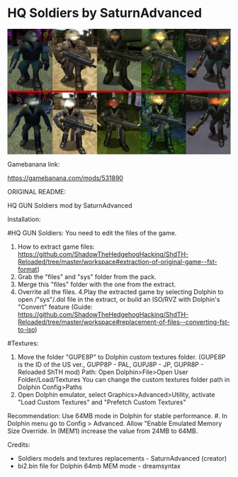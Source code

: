 # HQ Soldiers by SaturnAdvanced

<img src="https://raw.githubusercontent.com/ShadowTheHedgehogHacking/CharacterMods/main/enemy/HQ%20GUN%20Soldiers%20by%20SaturnAdvanced/preview.png" align="center" />

Gamebanana link:

https://gamebanana.com/mods/531890

ORIGINAL README:


HQ GUN Soldiers mod by SaturnAdvanced

Installation:

#HQ GUN Soldiers:
You need to edit the files of the game.
1. How to extract game files:
https://github.com/ShadowTheHedgehogHacking/ShdTH-Reloaded/tree/master/workspace#extraction-of-original-game--fst-format)
2. Grab the "files" and "sys" folder from the pack.
2. Merge this "files" folder with the one from the extract.
3. Overrite all the files. 
4.Play the extracted game by selecting Dolphin to open /"sys"/.dol file in the extract, or build an ISO/RVZ with Dolphin's "Convert" feature (Guide: https://github.com/ShadowTheHedgehogHacking/ShdTH-Reloaded/tree/master/workspace#replacement-of-files--converting-fst-to-iso)

#Textures:
1. Move the folder "GUPE8P" to Dolphin custom textures folder. (GUPE8P is the ID of the US ver., GUPP8P - PAL, GUPJ8P - JP, GUPR8P - Reloaded ShTH mod)
Path: Open Dolphin>File>Open User Folder/Load/Textures
You can change the custom textures folder path in Dolphin Config>Paths
2. Open Dolphin emulator, select Graphics>Advanced>Utility,
activate "Load Custom Textures" and "Prefetch Custom Textures"

Recommendation: 
Use 64MB mode in Dolphin for stable performance.
#. In Dolphin menu go to Config > Advanced. Allow "Enable Emulated Memory Size Override. In (MEM1) increase the value from 24MB to 64MB.

Credits:
* Soldiers models and textures replacements - SaturnAdvanced (creator)
* bi2.bin file for Dolphin 64mb MEM mode - dreamsyntax

 